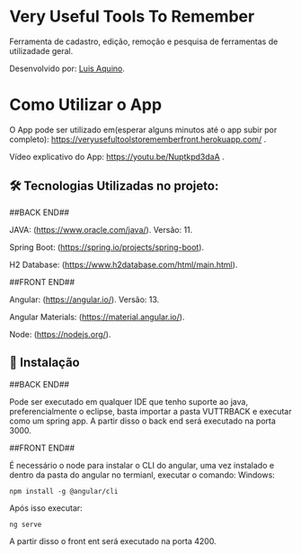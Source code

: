 # Very Useful Tools To Remember

Ferramenta de cadastro, edição, remoção e pesquisa de ferramentas de utilizadade geral.

Desenvolvido por: [Luis Aquino](https://www.linkedin.com/in/luis-eduardo-peixoto-de-aquino-941606132).

# Como Utilizar o App

O App pode ser utilizado em(esperar alguns minutos até o app subir por completo): https://veryusefultoolstorememberfront.herokuapp.com/ .

Vídeo explicativo do App: https://youtu.be/Nuptkpd3daA .

## 🛠 Tecnologias Utilizadas no projeto:
##BACK END##

JAVA: (https://www.oracle.com/java/). Versão: 11.

Spring Boot: (https://spring.io/projects/spring-boot).

H2 Database: (https://www.h2database.com/html/main.html).

##FRONT END##

Angular: (https://angular.io/). Versão: 13.

Angular Materials: (https://material.angular.io/).

Node: (https://nodejs.org/).

## 🚀 Instalação

##BACK END##

Pode ser executado em qualquer IDE que tenho suporte ao java, preferencialmente o eclipse, basta importar a pasta VUTTRBACK e executar como um spring app.
A partir disso o back end será executado na porta 3000.

##FRONT END##

É necessário o node para instalar o CLI do angular, uma vez instalado e dentro da pasta do angular no termianl, executar o comando:
Windows:
```
npm install -g @angular/cli
```

Após isso executar:
```
ng serve
```
A partir disso o front ent será executado na porta 4200.